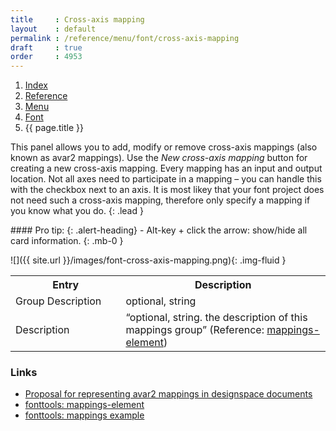 ```yaml
---
title     : Cross-axis mapping
layout    : default
permalink : /reference/menu/font/cross-axis-mapping
draft     : true
order     : 4953
---
```


<nav aria-label="breadcrumb">
  <ol class="breadcrumb small">
    <li class="breadcrumb-item"><a href="{{ site.url }}">Index</a></li>
    <li class="breadcrumb-item"><a href="{{ site.url }}/reference">Reference</a></li>
    <li class="breadcrumb-item"><a href="{{ site.url }}/reference/menu">Menu</a></li>
    <li class="breadcrumb-item"><a href="{{ site.url }}/reference/menu/font">Font</a></li>
    <li class="breadcrumb-item active" aria-current="page">{{ page.title }}</li>
  </ol>
</nav>

This panel allows you to add, modify or remove cross-axis mappings (also known as avar2 mappings). Use the *New cross-axis mapping* button for creating a new cross-axis mapping. Every mapping has an input and output location. Not all axes need to participate in a mapping – you can handle this with the checkbox next to an axis. It is most likey that your font project does not need such a cross-axis mapping, therefore only specify a mapping if you know what you do.
{: .lead }

<div class="alert alert-primary mt-3" role="alert" markdown='1'>
#### Pro tip: 
{: .alert-heading}
- Alt-key + click the arrow: show/hide all card information.
{: .mb-0 }
</div>

![]({{ site.url }}/images/font-cross-axis-mapping.png){: .img-fluid }


<table class='table table-hover'>
<tr>
<th width='35%'>Entry</th>
<th width='65%'>Description</th>
</tr>
<tr>
<td>Group Description</td>
<td>optional, string</td>
</tr>
<tr>
<td>Description</td>
<td>“optional, string. the description of this mappings group” (Reference: <a href='https://github.com/fonttools/fonttools/blob/main/Doc/source/designspaceLib/xml.rst#mappings-element' target="_blank">mappings-element</a>)</td>
</tr>
</table>


### Links

- [Proposal for representing avar2 mappings in designspace documents](https://github.com/harfbuzz/boring-expansion-spec/blob/main/avar2-in-designspace.md)
- [fonttools: mappings-element](https://github.com/fonttools/fonttools/blob/main/Doc/source/designspaceLib/xml.rst#mappings-element)
- [fonttools: mappings example](https://github.com/fonttools/fonttools/blob/main/Doc/source/designspaceLib/xml.rst#34example-of-all-mappings-elements-together)
